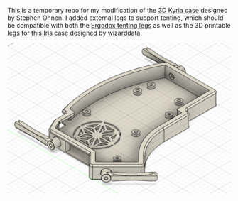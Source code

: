 This is a temporary repo for my modification of the [3D Kyria case](https://github.com/splitkb/kyria/tree/master/3D%20Printed%20Case) designed by Stephen Onnen. I added external legs to support tenting, which should be compatible with both the [Ergodox tenting legs](https://ergodox-ez.com/products/tilt-tent-kit) as well as the 3D printable legs for [this Iris case](https://github.com/wizarddata/Iris-Case/tree/master/High%20Profile) designed by [wizarddata](https://github.com/wizarddata).

![](./images/kyria_tent_case.png)
